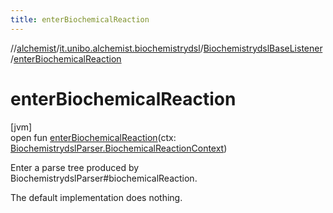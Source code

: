 ```yaml
---
title: enterBiochemicalReaction
---
```

//[alchemist](../../../index.html)/[it.unibo.alchemist.biochemistrydsl](../index.html)/[BiochemistrydslBaseListener](index.html)/[enterBiochemicalReaction](enter-biochemical-reaction.html)



# enterBiochemicalReaction



[jvm]\
open fun [enterBiochemicalReaction](enter-biochemical-reaction.html)(ctx: [BiochemistrydslParser.BiochemicalReactionContext](../-biochemistrydsl-parser/-biochemical-reaction-context/index.html))



Enter a parse tree produced by BiochemistrydslParser#biochemicalReaction. 



The default implementation does nothing.




